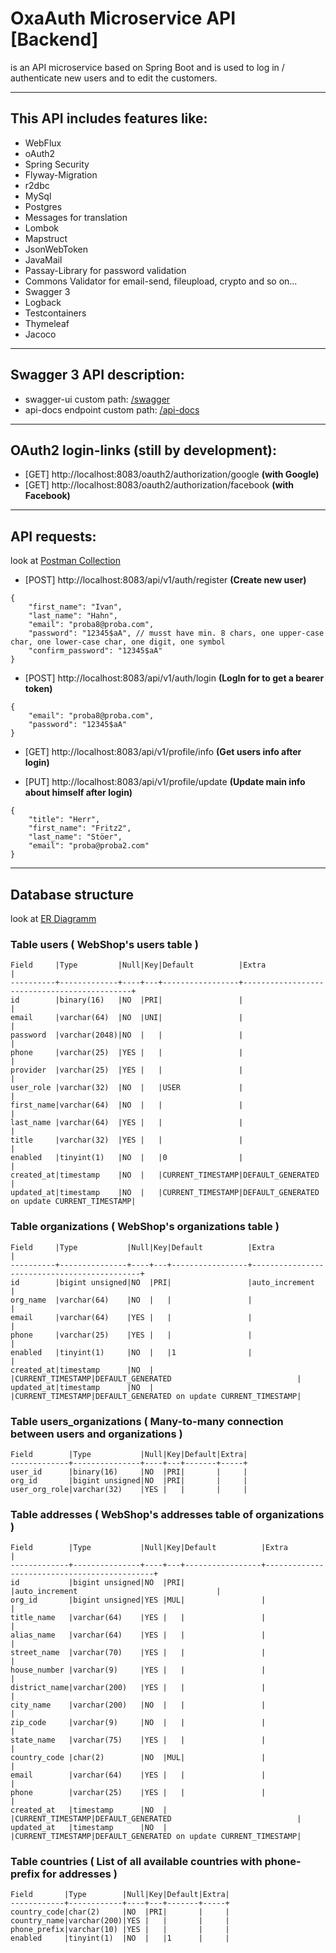 # OxaAuth Microservice API [Backend]

is an API microservice based on Spring Boot and is used to log in / authenticate new users and to edit the customers.
___

## This API includes features like:

- WebFlux
- oAuth2
- Spring Security
- Flyway-Migration
- r2dbc
- MySql
- Postgres
- Messages for translation
- Lombok
- Mapstruct
- JsonWebToken
- JavaMail
- Passay-Library for password validation
- Commons Validator for email-send, fileupload, crypto and so on...
- Swagger 3
- Logback
- Testcontainers
- Thymeleaf
- Jacoco

___

## Swagger 3 API description:

- swagger-ui custom path: [/swagger](http://localhost:8083/swagger)
- api-docs endpoint custom path: [/api-docs](http://localhost:8083/api-docs)

___

## OAuth2 login-links (still by development):

- [GET] http://localhost:8083/oauth2/authorization/google <b>(with Google)</b>
- [GET] http://localhost:8083/oauth2/authorization/facebook <b>(with Facebook)</b>

___

## API requests:
look at [Postman Collection](webfluxsecurity.postman_collection.json)

- [POST] http://localhost:8083/api/v1/auth/register <b>(Create new user)</b>

```
{
    "first_name": "Ivan",
    "last_name": "Hahn",
    "email": "proba8@proba.com",
    "password": "12345$aA", // musst have min. 8 chars, one upper-case char, one lower-case char, one digit, one symbol
    "confirm_password": "12345$aA"
}
```
	
- [POST] http://localhost:8083/api/v1/auth/login <b>(LogIn for to get a bearer token)</b>

```
{
    "email": "proba8@proba.com",
    "password": "12345$aA"
}
```

- [GET] http://localhost:8083/api/v1/profile/info <b>(Get users info after login)</b>


- [PUT] http://localhost:8083/api/v1/profile/update <b>(Update main info about himself after login)</b>

```
{
    "title": "Herr",
    "first_name": "Fritz2",
    "last_name": "Stöer",
    "email": "proba@proba2.com"
}
```
	
___


## Database structure
look at [ER Diagramm](oxaauth_ER_Diagramm.png)

### Table users ( WebShop's users table )

```
Field     |Type         |Null|Key|Default          |Extra                                        |
----------+-------------+----+---+-----------------+---------------------------------------------+
id        |binary(16)   |NO  |PRI|                 |                                             |
email     |varchar(64)  |NO  |UNI|                 |                                             |
password  |varchar(2048)|NO  |   |                 |                                             |
phone     |varchar(25)  |YES |   |                 |                                             |
provider  |varchar(25)  |YES |   |                 |                                             |
user_role |varchar(32)  |NO  |   |USER             |                                             |
first_name|varchar(64)  |NO  |   |                 |                                             |
last_name |varchar(64)  |YES |   |                 |                                             |
title     |varchar(32)  |YES |   |                 |                                             |
enabled   |tinyint(1)   |NO  |   |0                |                                             |
created_at|timestamp    |NO  |   |CURRENT_TIMESTAMP|DEFAULT_GENERATED                            |
updated_at|timestamp    |NO  |   |CURRENT_TIMESTAMP|DEFAULT_GENERATED on update CURRENT_TIMESTAMP|
```

### Table organizations ( WebShop's organizations table )

```
Field     |Type           |Null|Key|Default          |Extra                                        |
----------+---------------+----+---+-----------------+---------------------------------------------+
id        |bigint unsigned|NO  |PRI|                 |auto_increment                               |
org_name  |varchar(64)    |NO  |   |                 |                                             |
email     |varchar(64)    |YES |   |                 |                                             |
phone     |varchar(25)    |YES |   |                 |                                             |
enabled   |tinyint(1)     |NO  |   |1                |                                             |
created_at|timestamp      |NO  |   |CURRENT_TIMESTAMP|DEFAULT_GENERATED                            |
updated_at|timestamp      |NO  |   |CURRENT_TIMESTAMP|DEFAULT_GENERATED on update CURRENT_TIMESTAMP|
```

### Table users_organizations ( Many-to-many connection between users and organizations ) 

```
Field        |Type           |Null|Key|Default|Extra|
-------------+---------------+----+---+-------+-----+
user_id      |binary(16)     |NO  |PRI|       |     |
org_id       |bigint unsigned|NO  |PRI|       |     |
user_org_role|varchar(32)    |YES |   |       |     |
```

### Table addresses ( WebShop's addresses table of organizations )

```
Field        |Type           |Null|Key|Default          |Extra                                        |
-------------+---------------+----+---+-----------------+---------------------------------------------+
id           |bigint unsigned|NO  |PRI|                 |auto_increment                               |
org_id       |bigint unsigned|YES |MUL|                 |                                             |
title_name   |varchar(64)    |YES |   |                 |                                             |
alias_name   |varchar(64)    |YES |   |                 |                                             |
street_name  |varchar(70)    |YES |   |                 |                                             |
house_number |varchar(9)     |YES |   |                 |                                             |
district_name|varchar(200)   |YES |   |                 |                                             |
city_name    |varchar(200)   |NO  |   |                 |                                             |
zip_code     |varchar(9)     |NO  |   |                 |                                             |
state_name   |varchar(75)    |YES |   |                 |                                             |
country_code |char(2)        |NO  |MUL|                 |                                             |
email        |varchar(64)    |YES |   |                 |                                             |
phone        |varchar(25)    |YES |   |                 |                                             |
created_at   |timestamp      |NO  |   |CURRENT_TIMESTAMP|DEFAULT_GENERATED                            |
updated_at   |timestamp      |NO  |   |CURRENT_TIMESTAMP|DEFAULT_GENERATED on update CURRENT_TIMESTAMP|
```

### Table countries ( List of all available countries with phone-prefix for addresses )

```
Field       |Type        |Null|Key|Default|Extra|
------------+------------+----+---+-------+-----+
country_code|char(2)     |NO  |PRI|       |     |
country_name|varchar(200)|YES |   |       |     |
phone_prefix|varchar(10) |YES |   |       |     |
enabled     |tinyint(1)  |NO  |   |1      |     |
```
